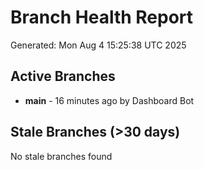 # Branch Health Report
Generated: Mon Aug  4 15:25:38 UTC 2025

## Active Branches
- **main** - 16 minutes ago by Dashboard Bot

## Stale Branches (>30 days)
No stale branches found
